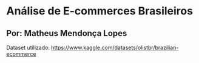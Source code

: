 # Análise de E-commerces Brasileiros
## Por: Matheus Mendonça Lopes

Dataset utilizado: https://www.kaggle.com/datasets/olistbr/brazilian-ecommerce

